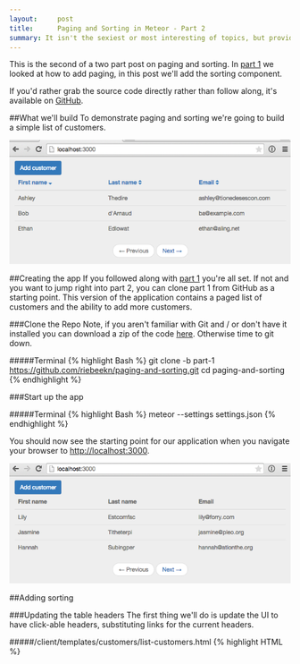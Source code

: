 ```yaml
---
layout:     post
title:      Paging and Sorting in Meteor - Part 2
summary: It isn't the sexiest or most interesting of topics, but providing paging and sorting for tabular data is a common requirement when building out an application.  In part 1 we implemented paging, in this post we'll add sorting.
---
```

This is the second of a two part post on paging and sorting.  In <a href="/paging-and-sorting-part-1/index.html" target="_blank">part 1</a> we looked at how to add paging, in this post we'll add the sorting component.

If you'd rather grab the source code directly rather than follow along, it's available on <a href="https://github.com/riebeekn/paging-and-sorting" target="_blank">GitHub</a>.

##What we'll build
To demonstrate paging and sorting we're going to build a simple list of customers.

<img src="../images/posts/paging-and-sorting-part-2/app-done-part-2.png" class="img-responsive" />

##Creating the app
If you followed along with <a href="/paging-and-sorting-part-1/index.html" target="_blank">part 1</a> you're all set.  If not and you want to jump right into part 2, you can clone part 1 from GitHub as a starting point.  This version of the application contains a paged list of customers and the ability to add more customers.

###Clone the Repo
Note, if you aren't familiar with Git and / or don't have it installed you can download a zip of the code <a href="https://github.com/riebeekn/paging-and-sorting/tree/part-1" target="_blank">here</a>.  Otherwise time to git down.

#####Terminal
{% highlight Bash %}
git clone -b part-1 https://github.com/riebeekn/paging-and-sorting.git
cd paging-and-sorting
{% endhighlight %}

###Start up the app

#####Terminal
{% highlight Bash %}
meteor --settings settings.json
{% endhighlight %}

You should now see the starting point for our application when you navigate your browser to <a href="http://localhost:3000" target="_blank">http://localhost:3000</a>.

<img src="../images/posts/paging-and-sorting-part-2/app-starting-point.png" class="img-responsive" />

##Adding sorting

###Updating the table headers
The first thing we'll do is update the UI to have click-able headers, substituting links for the current headers.

#####/client/templates/customers/list-customers.html
{% highlight HTML %}
<template name="listCustomers">
  <div class="row">
    <div class="col-md-12">
      <a class="btn btn-primary" id="btnAddCustomer">Add customer</a>
    </div>
  </div>

  {% raw %}{{#unless ready}}        
    {{> spinner}}      
  {{/unless}}{% endraw %}
  <table class="table">
    <thead>
      <tr>
        <th>
          <a id="firstName" href="#">First name</a>
        </th>
        <th>
          <a id="lastName" href="#">Last name</a>
        </th>
        <th>
          <a id="email" href="#">Email</a>
        </th>
      </tr>
    </thead>
    <tbody>
      {% raw %}{{#each customers}}{% endraw %}
      ...
      ...
{% endhighlight %}

OK, nothing complicated there, but before hooking up the links let's switch gears and figure out what we want to have happen on the server.  We'll want to specify not only a sort field but also a sort direction.  This will require a change to both the publication and the subscription.

###Updating the publication and subscription

Let's update the publication first.

#####/server/publications.js
{% highlight JavaScript %}
Meteor.publish('customers', function(skipCount, sortField, sortDirection) {
  Counts.publish(this, 'customerCount', Customers.find(), { 
    noReady: true
  });

  var sortParams = {};
  sortParams[sortField] = sortDirection;
  return Customers.find({}, {
    limit: parseInt(Meteor.settings.public.recordsPerPage),
    skip: skipCount,
    sort: sortParams
  });
});
{% endhighlight %}

Nothing too crazy, we're passing two additional parameters to our publication, one for the sort field and the other for the sort direction.  The find call has been updated to take the new parameters into account.

Let's check out our app:

<img src="../images/posts/paging-and-sorting-part-2/no-worky.gif" class="img-responsive" />

That's no good, but expected, we need to update our subscription to include the two new parameters.  To get things back to a working state we'll initially hard-code some values and then build out the full implementation.

First off though, to figure out what we're going to need to do, let's have a quick look at our database records with <a href="http://robomongo.org/" target="_blank">Robomongo</a>.

<img src="../images/posts/paging-and-sorting-part-2/robo.png" class="img-responsive" />

We can see we have 5 fields in our customer record, 3 of which we are displaying in the UI.  Also the column names are slightly different from the table headers, so when we specify the sort field we need to keep in mind the column names in the database.

Let's start off by sorting via the surname with an order value of 1 (i.e. an ascending sort direction).

#####/lib/router/customer-routes.js
{% highlight JavaScript %}
CustomersListController = RouteController.extend({  
  template: 'listCustomers',  
  currentPage: function() {     
    return parseInt(this.params.page) || 1;  
  },
  subscriptions: function() {
    var skipCount = (this.currentPage() - 1) 
      * parseInt(Meteor.settings.public.recordsPerPage)
    this.customersSub = Meteor.subscribe('customers', skipCount, "surname", 1);  
  },
{% endhighlight %}

After hard-coding the surname as the sort field and ascending as the sort order, everything should be back working and we'll see our list of customers is now sorted by surname.

<img src="../images/posts/paging-and-sorting-part-2/sort-by-surname.png" class="img-responsive" />

Since we're only using some of the columns from our database records, we should also update our publication to reflect this.

#####/server/publications.js
{% highlight JavaScript %}
Meteor.publish('customers', function(skipCount, sortField, sortDirection) {
  Counts.publish(this, 'customerCount', Customers.find(), { 
    noReady: true
  });

  var sortParams = {};
  sortParams[sortField] = sortDirection;
  return Customers.find({}, {
    fields: {'name':1, 'surname':1, 'email':1},
    limit: parseInt(Meteor.settings.public.recordsPerPage),
    skip: skipCount,
    sort: sortParams
  });
});
{% endhighlight %}

We're now explicitly specifying which fields to return in the publication (note the `_id` will be returned automatically).  Although not a big deal in this particular instance, specifying the columns to return to the client is a good practice.  There is not point in bringing down data that you don't need and in some cases there might be columns in your database that you don't want to expose to the client.

###An issue
Hmm, I'm getting bored having only 6 customers in our database, how about we add a new customer via the `Add Customer` button.

<img src="../images/posts/paging-and-sorting-part-2/add-new.png" class="img-responsive" />

Awesome, we have a new customer... but hey what is up with the sort order?  Our newly added customer is way back on the last page.

<img src="../images/posts/paging-and-sorting-part-2/bad-sort-order.png" class="img-responsive" />

Well turns out Mongo does not support <a href="http://stackoverflow.com/questions/22931177/mongo-db-sorting-with-case-insensitive" target="_blank">case insensitive sorting</a>, and uppercase words will always come prior to lowercase words when sorted.  Holy smokes, what are we going to do?

###A solution
Turns out a common pattern when needing to sort on String columns in Mongo is to duplicate a lowercased version of the field for the purpose of sorting.  Coming from a traditional database background, this seems a little strange, but that's just the way it's done in Mongo, denormalization and duplication is fairly common.

So how can we accomplish this in our application?  There's a package for that (well sort of)!

We'll add the <a href="https://github.com/aldeed/meteor-collection2" target="_blank">collection2</a> package which will allow use to automatically create lower-cased versions of our String fields on insert.  Let's see how it all works.

#####Terminal
{% highlight Bash %}
meteor add aldeed:collection2
{% endhighlight %}

Now we'll create a <a href="https://github.com/aldeed/meteor-collection2#attaching-a-schema-to-a-collection" target="_blank">schema</a> for our customer collection.

#####Terminal
{% highlight Bash %}
mkdir lib/schemas
touch lib/schemas/customers.js
{% endhighlight %}

#####/lib/schemas/customers.js
{% highlight JavaScript %}
Customers.attachSchema(new SimpleSchema({
  name: {
    type: String
  },

  name_sort: {
    type: String,
    optional: true,
    autoValue: function() {
      var name = this.field("name");
      if (name.isSet) {
        return name.value.toLowerCase();
      } else {
        this.unset(); // Prevent user from supplying her own value
      }
    }
  },
 
  surname: {
    type: String
  },

  surname_sort: {
    type: String,
    optional: true,
    autoValue: function() {
      var surname = this.field("surname");
      if (surname.isSet) {
        return surname.value.toLowerCase();
      } else {
        this.unset(); // Prevent user from supplying her own value
      }
    }
  },

  email: {
    type: String,
    autoValue: function() {
      return this.value.toLowerCase(); // store emails as lower-case
    }
  }
})); 
{% endhighlight %}

In the schema file we're specifying the types of our fields, i.e. `type: String` and then using the `autoValue` property to create and assign a value to our sort specific columns.  The code that assigns the value is pretty straight-forward, we're just lower-casing the value of the primary column.

We'll want to reset our app so that our fixture data gets the new auto value data.  So stop, reset and re-start the meteor server.

#####Terminal
{% highlight Bash %}
meteor reset
meteor --settings settings.json
{% endhighlight %}

And now re-adding Bob d'Arnaud, puts him in the right place... after we make a small change to our subscription, using the `surname_sort` column instead of `surname` as the sort column.

#####/lib/router/customer-routes.js
{% highlight JavaScript %}
CustomersListController = RouteController.extend({  
  template: 'listCustomers',  
  currentPage: function() {     
    return parseInt(this.params.page) || 1;  
  },
  subscriptions: function() {
    var skipCount = (this.currentPage() - 1) 
      * parseInt(Meteor.settings.public.recordsPerPage)
    this.customersSub = Meteor.subscribe('customers', skipCount, "surname_sort", 1);  
  },
  ...
  ...
{% endhighlight %}

There we go, Bob is now where he belongs.

<img src="../images/posts/paging-and-sorting-part-2/good-sort.png" class="img-responsive" />

###Hooking up the header links
OK, so we have our sorting working, now we just need to hook it into our header links.  Let's add some events for the links.

#####/client/templates/customers/list-customers.js
{% highlight JavaScript %}
... existing code

Template.listCustomers.events({
  'click #btnAddCustomer': function(e) {
    e.preventDefault();

    Router.go('addCustomer', {page: Router.current().params.page});
  },
  'click #firstName,#lastName,#email': function(e) {
    e.preventDefault();

    if (e.target.id === 'firstName') {
      setSortFieldAndDirection('name_sort');
    } else if (e.target.id === 'lastName') {
      setSortFieldAndDirection('surname_sort');
    } else if (e.target.id === 'email') {
      setSortFieldAndDirection('email');
    }
  }
});

/*******************************************
 * Some template specific private functions
 *******************************************/
 var setSortFieldAndDirection = function(sortBy) {
  // if not currently sorting by the clicked field
  // set the sort field to the clicked field and the
  // sort direction to ascending... else just toggle
  // the sort direction
  var currentSortField = Session.get('sortField') || 'name_sort';
  if (currentSortField !== sortBy) {
    Session.set('sortField', sortBy);
    Session.set('sortDirection', 1);
  } else {
    toggleSortDirection();
  }
}

var toggleSortDirection = function() {
  var currentSortDirection = parseInt(Session.get('sortDirection')) || 1;
  if (currentSortDirection === 1) {
    Session.set('sortDirection', -1);
  } else {
    Session.set('sortDirection', 1);
  }
}
{% endhighlight %}

OK, that's a bit of a code dump but it's all pretty straight-forward.  

In the event handler we're checking which header was clicked, i.e. `e.target.id === 'firstName`, and based on that, pass in the appropriate sort column to the `setSortFieldAndDirection` function.

In `setSortFieldAndDirection` we set some Session variables to keep track of the current sort field and sort direction.  We've got some  simple logic that sets the sort field Session value to the value passed in to the function (defaulting to the `name_sort` column when the `sortDirection` is `null`... for instance on the initial page load).  

As far as sort direction, if we're sorting by a new column we default to ascending otherwise we toggle the sort direction via you guessed it `toggleSortDirection`.

In order for all this to work, we're going to need to update our subscription to take into account the new Session variables.

#####/lib/router/customer-routes.js
{% highlight JavaScript %}
... existing code

  subscriptions: function() {
    var skipCount = (this.currentPage() - 1) 
      * parseInt(Meteor.settings.public.recordsPerPage);
    
    var currentSortField = Session.get('sortField') || 'name_sort';
    var currentSortDirection = parseInt(Session.get('sortDirection')) || 1;

    this.customersSub = Meteor.subscribe('customers', skipCount, 
      currentSortField, currentSortDirection);  
  },
...
...
{% endhighlight %}

And with that, we are able to sort our table.

<img src="../images/posts/paging-and-sorting-part-2/sort.gif" class="img-responsive" />

However, you may notice something a little strange going on with the screen capture above.  If you look closely there are temporarily more than 3 records showing on our page.  This is due to the page being rendered prior to the subscription being completely ready.  What's happening is we're re-rendering the page as we grab the next 3 records from the server but we still haven't completely cleared out the existing records.  One way to deal with this would be to surround the rendering code with a ready statement, i.e.

#####/client/templates/customer/list-customers.html
{% highlight HTML %}
<template name="listCustomers">
  <div class="row">
    <div class="col-md-12">
      <a class="btn btn-primary" id="btnAddCustomer">Add customer</a>
    </div>
  </div>

  {% raw %}{{#unless ready}}        
    {{> spinner}}      
  {{/unless}}
  {{#if ready}}{% endraw %}
  <table class="table">
    <thead>
    ...
    ...
  {% raw %}{{/if}}{% endraw %}
  <nav>
    <ul class="pager">
  ...
  ...
{% endhighlight %}

The problem with this approach is that the page will tend to "jump", with the table temporarily disappearing and the navigation buttons moving to the top of the page.

<img src="../images/posts/paging-and-sorting-part-2/jump.gif" class="img-responsive" />

Instead we'll apply the same limit filtering to our `find` call in the client as we do on the server.  This will ensure that only the correct number of records ever appeara.

#####/client/templates/customers/list-customers.js
{% highlight JavaScript %}
... existing code

Template.listCustomers.helpers({
  customers: function() {
    return Customers.find({}, {
      limit: parseInt(Meteor.settings.public.recordsPerPage)
    });
  },
  prevPage: function() {
...
...
{% endhighlight %}

And now we are all good.

<img src="../images/posts/paging-and-sorting-part-2/all-good.gif" class="img-responsive" />

###Removing duplicate code
We've got a little bit of duplication going on in `list-customers.js` and `customer-routes.js` so let's refactor the common code out.

#####Terminal
{% highlight Bash %}
touch lib/customer-sort-settings.js
{% endhighlight %}

#####/lib/customer-sort-settings.js
{% highlight JavaScript %}
CustomerSortSettings = {};

var SORT_FIELD = 'customerSortField';
var SORT_DIRECTION = 'customerSortDirection';

CustomerSortSettings.sortField = function() {
  return Session.get(SORT_FIELD) || 'name_sort';
}

CustomerSortSettings.sortDirection = function() {
  return parseInt(Session.get(SORT_DIRECTION)) || 1;
}

CustomerSortSettings.setSortFieldAndDirection = function(sortBy) {
  // if not currently sorting by the clicked field
  // set the sort field to the clicked field and the
  // sort direction to ascending... else just toggle
  // the sort direction
  if (CustomerSortSettings.sortField() !== sortBy) {
    Session.set(SORT_FIELD, sortBy);
    Session.set(SORT_DIRECTION, 1);
  } else {
    toggleSortDirection();
  }
}

var toggleSortDirection = function() {
  if (CustomerSortSettings.sortDirection() === 1) {
    Session.set(SORT_DIRECTION, -1);
  } else {
    Session.set(SORT_DIRECTION, 1);
  }
}
{% endhighlight %}

First we're just setting up some constants for the sort field and sort direction Session variable keys.  We've also changed the keys to be a little more specific, i.e. `customerSortField` instead of `sortField`.  In general the more specific a Session key the better.  As your application grows if you use very generic Session keys there is a chance you'll unintentionally re-use a key for more than one thing, and in the process introduce all sorts of nasty, hard to track down bugs. 

After dealing with the Session keys, the next bit is just code we've moved out of the router that grabs the current sort field and direction.  Next we've  moved out from `list-customers.js` the logic that sets the Session variables.

As a result we can remove much of the code in `list-customers.js`, just keeping the event handler for the headers.

#####/client/templates/customers/list-customer.js
{% highlight JavaScript %}
... existing code

Template.listCustomers.events({
  'click #btnAddCustomer': function(e) {
    e.preventDefault();

    Router.go('addCustomer', {page: Router.current().params.page});
  },
  'click #firstName,#lastName,#email': function(e) {
    e.preventDefault();

    if (e.target.id === 'firstName') {
      CustomerSortSettings.setSortFieldAndDirection('name_sort');
    } else if (e.target.id === 'lastName') {
      CustomerSortSettings.setSortFieldAndDirection('surname_sort');
    } else if (e.target.id === 'email') {
      CustomerSortSettings.setSortFieldAndDirection('email');
    }
  }
});
{% endhighlight %}

Much cleaner without the private functions in there!  Now let's change the router, just the subscription section needs to change.

#####/lib/router/customer-routes.js
{% highlight JavaScript %}
... existing code

  subscriptions: function() {
    var skipCount = (this.currentPage() - 1) 
      * parseInt(Meteor.settings.public.recordsPerPage);
    
    this.customersSub = Meteor.subscribe('customers', skipCount, 
      CustomerSortSettings.sortField(), CustomerSortSettings.sortDirection());  
  },
...
...
{% endhighlight %}

And with that the refactoring is complete... now we're ready for one final step.

###Adding a sort indicator
It would be nice to have a sort indicator to provide some visual feedback to the user regarding how the table is currently sorted.  We'll use <a href="http://fortawesome.github.io/Font-Awesome/" target="_blank">font awesome</a> icons to indicate the sort direction.  A <a href="https://atmospherejs.com/natestrauser/font-awesome" target="_blank">package</a> is available, so lets get that added.

#####Terminal
{% highlight Bash %}
meteor add natestrauser:font-awesome
{% endhighlight %}

Now we'll update our table headers to include an icon.

#####/client/templates/customers/list-customers.js
{% highlight HTML %}
<template name="listCustomers">
  <div class="row">
    <div class="col-md-12">
      <a class="btn btn-primary" id="btnAddCustomer">Add customer</a>
    </div>
  </div>

  {% raw %}{{#unless ready}}        
    {{> spinner}}      
  {{/unless}}{% endraw %}
  <table class="table">
    <thead>
      <tr>
        <th>
          <a id="firstName" href="#">First name
            <span>
              <i class="{% raw %}{{firstNameIconClass}}{% endraw %}"></i>
            </span>
          </a>
        </th>
        <th>
          <a id="lastName" href="#">Last name
            <span>
              <i class="{% raw %}{{lastNameIconClass}}{% endraw %}"></i>
            </span>
          </a>
        </th>
        <th>
          <a id="email" href="#">Email
            <span>
              <i class="{% raw %}{{emailIconClass}}{% endraw %}"></i>
            </span>
          </a>
        </th>
      </tr>
    </thead>
    <tbody>
    ...
    ...
{% endhighlight %}

So we've added icon classes to each header.  Now we need to define those in `list-customers.js`.

#####/client/templates/customers/list-customers.js
{% highlight JavaScript %}
... existing code

Template.listCustomers.helpers({
  customers: function() {
    return Customers.find();
  },
  ...
  ...
  ,
  firstNameIconClass: function() {
    return CustomerSortSettings.getSortIconClass("name_sort");
  },
  lastNameIconClass: function() {
    return CustomerSortSettings.getSortIconClass("surname_sort");
  },
  emailIconClass: function() {
    return CustomerSortSettings.getSortIconClass("email");
  }
});
...
...
{% endhighlight %}

All we're doing is calling into a new function we've created in `customer-sort-settings.js`.

#####/lib/customer-sort-settings.js
{% highlight JavaScript %}
... existing code

CustomerSortSettings.getSortIconClass = function(element) {
  if (CustomerSortSettings.sortField() === element) {
    return CustomerSortSettings.sortDirection() === -1 ? 
      "fa fa-sort-asc" : "fa fa-sort-desc";
  } else {
    return "fa fa-sort";
  }
}

var toggleSortDirection = function() {
  ...
  ...
{% endhighlight %}

Pretty simple, if the passed in element is the current sort field, we return the `fa-sort-asc` or `fa-sort-desc` icon class based on the current sort direction.  Otherwise we return the double-arrow default sort icon, i.e. `fa-sort`.

##Summary
And with that... sorting, paging, icons... done!

<img src="../images/posts/paging-and-sorting-part-2/done.gif" class="img-responsive" />

Thanks for reading and hope you enjoyed getting sorted!
